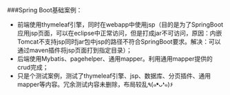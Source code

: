 ###Spring Boot基础案例： 
- 前端使用thymeleaf引擎，同时在webapp中使用jsp（目的是为了SpringBoot应用jsp页面，可以在eclipse中正常访问，但是打成jar不可访问，原因：内嵌Tomcat不支持jsp同时jar包中jsp的路径不符合SpringBoot要求。解决：可以通过maven插件将jsp页面打到指定目录）；
- 后端使用Mybatis、pagehelper、通用mapper。利用通用mapper提供的crud完成；
- 只是个测试案例，测试了thymeleaf引擎、jsp、数据库、分页插件、通用mapper等内容。冗余测试内容未删除，布局较乱٩(๑❛ᴗ❛๑)۶